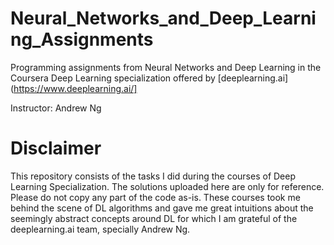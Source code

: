 # Neural_Networks_and_Deep_Learning_Assignments

Programming assignments from Neural Networks and Deep Learning in the Coursera Deep Learning specialization offered by [deeplearning.ai](https://www.deeplearning.ai/]

Instructor: Andrew Ng

# Disclaimer

This repository consists of the tasks I did during the courses of Deep Learning Specialization. The solutions uploaded here are only for reference. Please do not copy any part of the code as-is. These courses took me behind the scene of DL algorithms and gave me great intuitions about the seemingly abstract concepts around DL for which I am grateful of the deeplearning.ai team, specially Andrew Ng. 
